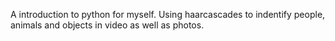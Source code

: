 A introduction to python for myself. Using haarcascades to indentify people, animals and objects in video as well as photos.
